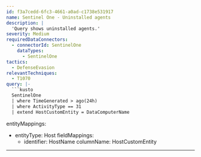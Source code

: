 ```yaml
---
id: f3a7cedd-6fc3-4661-a0ad-c1738e531917
name: Sentinel One - Uninstalled agents
description: |
  'Query shows uninstalled agents.'
severity: Medium
requiredDataConnectors:
  - connectorId: SentinelOne
    dataTypes:
      - SentinelOne
tactics:
  - DefenseEvasion
relevantTechniques:
  - T1070
query: |-
  ```kusto
  SentinelOne
  | where TimeGenerated > ago(24h)
  | where ActivityType == 31
  | extend HostCustomEntity = DataComputerName
  ```
entityMappings:
  - entityType: Host
    fieldMappings:
      - identifier: HostName
        columnName: HostCustomEntity
---
```


